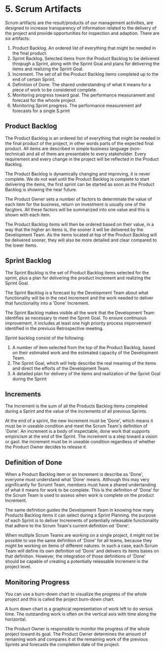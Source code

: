 # 5. Scrum Artifacts

Scrum artifacts are the result/products of our management activities, are designed to increase transparency of information related to the delivery of the project and provide opportunities for inspection and adaption. There are six artifacts:

1. Product Backlog. An ordered list of everything that might be needed in the final product.
2. Sprint Backlog. Selected items from the Product Backlog to be delivered thropugh a Sprint, along with the Sprint Goal and plans for delivering the items and realizing the Sprint Goal.
3. Increment. The set of all the Product Backlog items completed up to the end of certain Sprint.
4. Definition of Done. The shared understanding of what it means for a piece of work to be considered complete.
5. Monitoring progress toward goal. The performance measurament and forecast for the whoole project.
6. Monitoring Sprint progress. The performance measurement anf forecasts for a single S.print


## Product Backlog

The Product Backlog is an ordered list of everything that might be needed in the final product of the project, in other words parts of the expected final product. All items are described in simple business language (non-technical) and all of them are presentable to every stakeholder. Every requirement and every change in the project will be reflected in the Product Backlog.

The Product Backlog is dynamically changing and improving, it is never complete. We do not wait until the Product Backlog is complete to start delivering the items, the first sprint can be started as soon as the Product Backlog is showing the near future.

The Product Owner sets a number of factors to determinate the value of each item for the business, return on investment is usually one of the facgtors. All these factors will be summarized into one value and this is shown with each item.

The Product Backlog items will then be ordered based on their value, in a way that the higher an items is, the sooner it will be delivered by the Development Team. As the items located at top of the Product Backlog will be delivered sooner, they will also be more detailed and clear compared to the lower items.

## Sprint Backlog

The Sprint Bscklog is the set of Product Backlog items selected for the sprint, plus a plan for delivering the product Increment and realizing the Sprint Goal.

The Sprint Backlog is a forecast by the Development Team about what functionality will be in the next Increment and the work needed to deliver that functionality into a 'Done' Increment.

The Sprint Backlog makes visible all the work that the Development Team identifies as necessary to meet the Sprint Goal. To ensure continuous improvement, it includes at least one high priority process imporvement identified in the previuos Retrospective meeting.

Sprint backlog consist of the following:

1. A number of item selected from the top of the Product Backlog, based on their estimated work and the estimated capacity of the Development Team.
2. The Sprint Goal, which will help describe the real meaning of the items and direct the efforts of the Development Team.
3. A detailed plan for delivery of the items and realization of the Sprint Goal during the Sprint

## Increments

The Increment is the sum of all the Products Backlog items completed during a Sprint and the value of the increments of all previous Sprints.

At the end of a sprint, the new Increment must be 'Done', which means it must be in useable condition and meet the Scrum Team's definition of 'Done'. An increment is a body of inspectable, done work that supports empiricism at the end of the Sprint. The increment is a step toward a vision or gaol. the increment must be in useable condition regardless of whether the Product Owner decides to release it.

## Definition of Done

When a Product Backlog item or an Increment is describe as 'Done', everyone must understand what 'Done' means. Although this may very significantly for Scrumt Team, members must have a shared undertanding of what it means for work to be complete. This is the definition of 'Done' for the Scrum Team is used to assess when work is complete on the product Increment.

The same definition guides the Development Team in knowing how many Products Backlog items it can select during a Sprint Planning. the purpose of each Sprint is to deliver Increments of potentially releasable functionality that adhere to the Scrum Team's current definition od 'Done'.

When multiple Scrum Teams are working on a single project, it might not be possible to use the same definition of 'Done' for all teams, because they might be working on items of different natures. In such a case, each Scrum Team will define its own definition od 'Done' and delivers its items bases on that definition. However, the integration of those definitions of 'Done' should be capable of creating a potentially releasable Increment in the project level.

## Monitoring Progress

You can use a burn-down chart to visualize the progress of the whole project and this is called the project burn-down chart.

A burn down chart is a graphical representation of work left to do versus time. The outstanding work is often on the vertical axis with time along the horizontal.

The Product Owner is responsible to monitor the progress of the whole project toward its goal. The Product Owner determines the amount of remaining work and compares it ot the remaining work of the previous Sprints and forecasts the completion date of the project.


